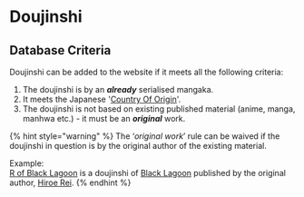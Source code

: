 # Doujinshi

## Database Criteria

Doujinshi can be added to the website if it meets all the following criteria:

1. The doujinshi is by an _**already**_ serialised mangaka.  
2. It meets the Japanese '[Country Of Origin](../../../submission-form/general/typings/untitled-8.md)'.  
3. The doujinshi is not based on existing published material \(anime, manga, manhwa etc.\) - it must be an _**original**_ work.

{% hint style="warning" %}
The ‘_original work_’ rule can be waived if the doujinshi in question is by the original author of the existing material.

Example:  
[R of Black Lagoon](https://anilist.co/manga/87131/R-of-Blacklagoon/) is a doujinshi of [Black Lagoon](https://anilist.co/manga/30735/Black-Lagoon/) published by the original author, [Hiroe Rei](https://anilist.co/staff/97578/Rei-Hiroe).
{% endhint %}

